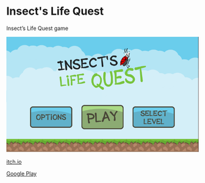 # Insect's Life Quest
Insect’s Life Quest game

<p>
  <img src="insects_menu.png">
</p>

[itch.io](https://gabrielstrzal.itch.io/insects-life-quest)

[Google Play](https://play.google.com/store/apps/details?id=com.gstrzal.insects)
